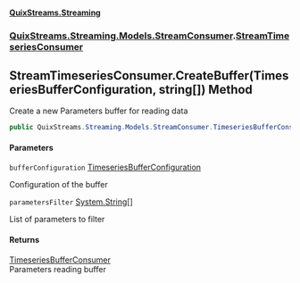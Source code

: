 #### [QuixStreams.Streaming](index.md 'index')
### [QuixStreams.Streaming.Models.StreamConsumer](QuixStreams.Streaming.Models.StreamConsumer.md 'QuixStreams.Streaming.Models.StreamConsumer').[StreamTimeseriesConsumer](StreamTimeseriesConsumer.md 'QuixStreams.Streaming.Models.StreamConsumer.StreamTimeseriesConsumer')

## StreamTimeseriesConsumer.CreateBuffer(TimeseriesBufferConfiguration, string[]) Method

Create a new Parameters buffer for reading data

```csharp
public QuixStreams.Streaming.Models.StreamConsumer.TimeseriesBufferConsumer CreateBuffer(QuixStreams.Streaming.Models.TimeseriesBufferConfiguration bufferConfiguration=null, params string[] parametersFilter);
```
#### Parameters

<a name='QuixStreams.Streaming.Models.StreamConsumer.StreamTimeseriesConsumer.CreateBuffer(QuixStreams.Streaming.Models.TimeseriesBufferConfiguration,string[]).bufferConfiguration'></a>

`bufferConfiguration` [TimeseriesBufferConfiguration](TimeseriesBufferConfiguration.md 'QuixStreams.Streaming.Models.TimeseriesBufferConfiguration')

Configuration of the buffer

<a name='QuixStreams.Streaming.Models.StreamConsumer.StreamTimeseriesConsumer.CreateBuffer(QuixStreams.Streaming.Models.TimeseriesBufferConfiguration,string[]).parametersFilter'></a>

`parametersFilter` [System.String](https://docs.microsoft.com/en-us/dotnet/api/System.String 'System.String')[[]](https://docs.microsoft.com/en-us/dotnet/api/System.Array 'System.Array')

List of parameters to filter

#### Returns
[TimeseriesBufferConsumer](TimeseriesBufferConsumer.md 'QuixStreams.Streaming.Models.StreamConsumer.TimeseriesBufferConsumer')  
Parameters reading buffer